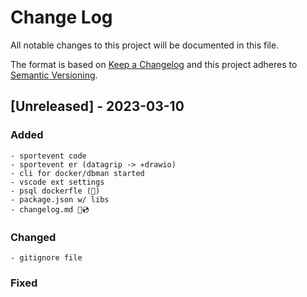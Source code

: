 # Change Log
All notable changes to this project will be documented in this file.
 
The format is based on [Keep a Changelog](http://keepachangelog.com/)
and this project adheres to [Semantic Versioning](http://semver.org/).

## [Unreleased] - 2023-03-10

### Added
    - sportevent code
    - sportevent er (datagrip -> ✈️drawio)
    - cli for docker/dbman started
    - vscode ext settings
    - psql dockerfle (🤩)
    - package.json w/ libs
    - changelog.md 🎤💿

### Changed
    - gitignore file

### Fixed